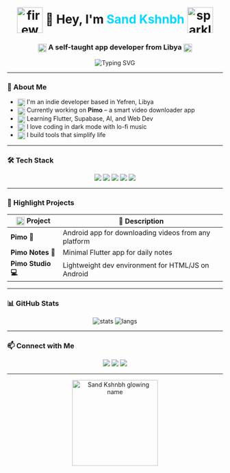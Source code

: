 <h1 align="center">
  <img src="https://media.giphy.com/media/3o6Zt8zb1QGOAlP5rK/giphy.gif" alt="fireworks" width="60" style="vertical-align:middle;" />
  👾 Hey, I'm <span style="color:#00d8ff;">Sand Kshnbh</span>
  <img src="https://media.giphy.com/media/3oEjI6SIIHBdRxXI40/giphy.gif" alt="sparkles" width="60" style="vertical-align:middle;" />
</h1>

<h3 align="center">
  <img src="https://media.giphy.com/media/xUOwG4w5HuSvPz6xva/giphy.gif" alt="typing dots" width="20" style="vertical-align:middle;"/>  
  A self-taught app developer from Libya 
  <img src="https://media.giphy.com/media/xUOwG4w5HuSvPz6xva/giphy.gif" alt="typing dots" width="20" style="vertical-align:middle;"/>
</h3>

<p align="center">
  <img src="https://readme-typing-svg.vercel.app?font=Fira+Code&duration=4000&pause=1000&color=00d8ff&center=true&vCenter=true&width=450&lines=Flutter+Developer+🚀;AI+Explorer+🤖;Linux+User+💻;Creative+Dreamer+🔥" alt="Typing SVG" />
</p>

---

### 🧠 About Me

- <img src="https://media.giphy.com/media/4Zo41lhzKt6iZ8xff9/giphy.gif" alt="Libya flag" width="18" style="vertical-align:middle;" /> I'm an indie developer based in Yefren, Libya
- <img src="https://media.giphy.com/media/3o7TKtnuHOHHUjR38Y/giphy.gif" alt="coding" width="18" style="vertical-align:middle;" /> Currently working on **Pimo** – a smart video downloader app
- <img src="https://media.giphy.com/media/12NUbkX6p4xOO4/giphy.gif" alt="learning" width="18" style="vertical-align:middle;" /> Learning Flutter, Supabase, AI, and Web Dev
- <img src="https://media.giphy.com/media/l0MYt5jPR6QX5pnqM/giphy.gif" alt="music" width="18" style="vertical-align:middle;" /> I love coding in dark mode with lo-fi music
- <img src="https://media.giphy.com/media/xT9IgG50Fb7Mi0prBC/giphy.gif" alt="idea" width="18" style="vertical-align:middle;" /> I build tools that simplify life

---

### 🛠️ Tech Stack

<p align="center">
  <img src="https://img.shields.io/badge/Dart-0175C2?style=for-the-badge&logo=dart&logoColor=white" />
  <img src="https://img.shields.io/badge/Flutter-02569B?style=for-the-badge&logo=flutter&logoColor=white" />
  <img src="https://img.shields.io/badge/Linux-000000?style=for-the-badge&logo=linux&logoColor=white" />
  <img src="https://img.shields.io/badge/Firebase-FFCA28?style=for-the-badge&logo=firebase&logoColor=black" />
  <img src="https://img.shields.io/badge/Git-F05032?style=for-the-badge&logo=git&logoColor=white" />
</p>

---

### 🚀 Highlight Projects

| <img src="https://media.giphy.com/media/l0MYt5jPR6QX5pnqM/giphy.gif" alt="glowing star" width="20" style="vertical-align:middle;" /> Project       | 💬 Description                                      |
|------------------|-----------------------------------------------------|
| **Pimo 👾**       | Android app for downloading videos from any platform |
| **Pimo Notes 📝** | Minimal Flutter app for daily notes                 |
| **Pimo Studio 💻** | Lightweight dev environment for HTML/JS on Android |

---

### 📊 GitHub Stats

<p align="center">
  <img src="https://github-readme-stats.vercel.app/api?username=sandkshnbh&show_icons=true&theme=tokyonight" alt="stats" />
  <img src="https://github-readme-stats.vercel.app/api/top-langs/?username=sandkshnbh&layout=compact&theme=tokyonight" alt="langs" />
</p>

---

### 📫 Connect with Me

<p align="center">
  <a href="mailto:sandkshnbh@example.com"><img src="https://img.shields.io/badge/Email-D14836?style=for-the-badge&logo=gmail&logoColor=white" /></a>
  <a href="https://t.me/sandkshnbh"><img src="https://img.shields.io/badge/Telegram-26A5E4?style=for-the-badge&logo=telegram&logoColor=white" /></a>
  <a href="https://github.com/sandkshnbh"><img src="https://img.shields.io/badge/GitHub-000000?style=for-the-badge&logo=github&logoColor=white" /></a>
</p>

---

<p align="center">
  <img src="https://media.giphy.com/media/3o6Zt481isNVuQI1l6/giphy.gif" alt="Sand Kshnbh glowing name" width="200" />
</p>